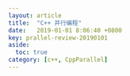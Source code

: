 ```yaml
---
layout: article
title:  "C++ 并行编程"
date:   2019-01-01 8:06:40 +0800
key: prallel-review-20190101
aside:
  toc: true
category: [c++, CppParallel]
---
```


